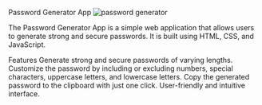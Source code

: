 Password Generator App
![password generator](https://github.com/mazid79/Password-Generator/assets/122568589/35fda541-0769-44fd-91a1-1687efe658c0)


The Password Generator App is a simple web application that allows users to generate strong and secure passwords. It is built using HTML, CSS, and JavaScript.

Features
Generate strong and secure passwords of varying lengths.
Customize the password by including or excluding numbers, special characters, uppercase letters, and lowercase letters.
Copy the generated password to the clipboard with just one click.
User-friendly and intuitive interface.
